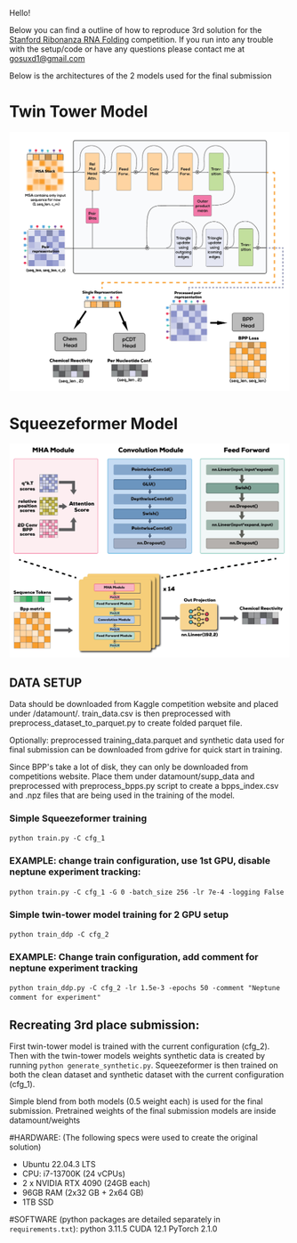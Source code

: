 Hello!

Below you can find a outline of how to reproduce 3rd solution for the [Stanford Ribonanza RNA Folding](https://www.kaggle.com/competitions/stanford-ribonanza-rna-folding/overview) competition.
If you run into any trouble with the setup/code or have any questions please contact me at <gosuxd1@gmail.com>

Below is the architectures of the 2 models used for the final submission
# Twin Tower Model
![Twin Tower Model](twin_tower.jpg)
# Squeezeformer Model
![Squeezeformer Architecture](squeezeformer.jpg)

## DATA SETUP
Data should be downloaded from Kaggle competition website and placed under /datamount/.
train_data.csv is then preprocessed with preprocess_dataset_to_parquet.py to create folded parquet file.

Optionally: preprocessed training_data.parquet and synthetic data used for final submission can be downloaded from gdrive for quick start in training.

Since BPP's take a lot of disk, they can only be downloaded from competitions website. Place them under datamount/supp_data and preprocessed with preprocess_bpps.py script to create a bpps_index.csv and .npz files that are being used in the training of the model.


### Simple Squeezeformer training
`python train.py -C cfg_1` 
 
### EXAMPLE: change train configuration, use 1st GPU, disable neptune experiment tracking:
`python train.py -C cfg_1 -G 0 -batch_size 256 -lr 7e-4 -logging False`

### Simple twin-tower model training for 2 GPU setup
`python train_ddp -C cfg_2`

### EXAMPLE: Change train configuration, add comment for neptune experiment tracking
`python train_ddp.py -C cfg_2 -lr 1.5e-3 -epochs 50 -comment "Neptune comment for experiment"`


## Recreating 3rd place submission:
First twin-tower model is trained with the current configuration (cfg_2). Then with the twin-tower models weights synthetic data is created by running `python generate_synthetic.py`. Squeezeformer is then trained on both the clean dataset and synthetic dataset with the current configuration (cfg_1).

Simple blend from both models (0.5 weight each) is used for the final submission.
Pretrained weights of the final submission models are inside datamount/weights


#HARDWARE: (The following specs were used to create the original solution)
- Ubuntu 22.04.3 LTS
- CPU: i7-13700K (24 vCPUs)
- 2 x NVIDIA RTX 4090 (24GB each)
- 96GB RAM (2x32 GB + 2x64 GB)
- 1TB SSD

#SOFTWARE (python packages are detailed separately in `requirements.txt`):
python                    3.11.5
CUDA                      12.1
PyTorch                   2.1.0
